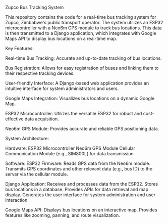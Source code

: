 Zupco Bus Tracking System

This repository contains the code for a real-time bus tracking system for Zupco, Zimbabwe's public transport operator. The system utilizes an ESP32 microcontroller with a Neo6m GPS module to track bus locations. This data is then transmitted to a Django application, which integrates with Google Maps API to display bus locations on a real-time map.

Key Features:

Real-time Bus Tracking: Accurate and up-to-date tracking of bus locations.

Bus Registration: Allows for easy registration of buses and linking them to their respective tracking devices.

User-friendly Interface: A Django-based web application provides an intuitive interface for system administrators and users.

Google Maps Integration: Visualizes bus locations on a dynamic Google Map.

ESP32 Microcontroller: Utilizes the versatile ESP32 for robust and cost-effective data acquisition.

Neo6m GPS Module: Provides accurate and reliable GPS positioning data.

System Architecture:

Hardware:
ESP32 Microcontroller
Neo6m GPS Module
Cellular Communication Module (e.g., SIM800L) for data transmission

Software:
ESP32 Firmware:
Reads GPS data from the Neo6m module.
Transmits GPS coordinates and other relevant data (e.g., bus ID) to the server via the cellular module.

Django Application:
Receives and processes data from the ESP32.
Stores bus locations in a database.
Provides APIs for data retrieval and map display.
Generates the user interface for system administration and user interaction.

Google Maps API:
Displays bus locations on an interactive map.
Provides features like zooming, panning, and route visualization.
